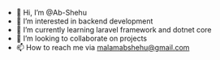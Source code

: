- 👋 Hi, I’m @Ab-Shehu
- 👀 I’m interested in backend development
- 🌱 I’m currently learning laravel framework and dotnet core
- 💞️ I’m looking to collaborate on projects
- 📫 How to reach me via malamabshehu@gmail.com

<!---
Ab-Shehu/Ab-Shehu is a ✨ special ✨ repository because its `README.md` (this file) appears on your GitHub profile.
You can click the Preview link to take a look at your changes.
--->
